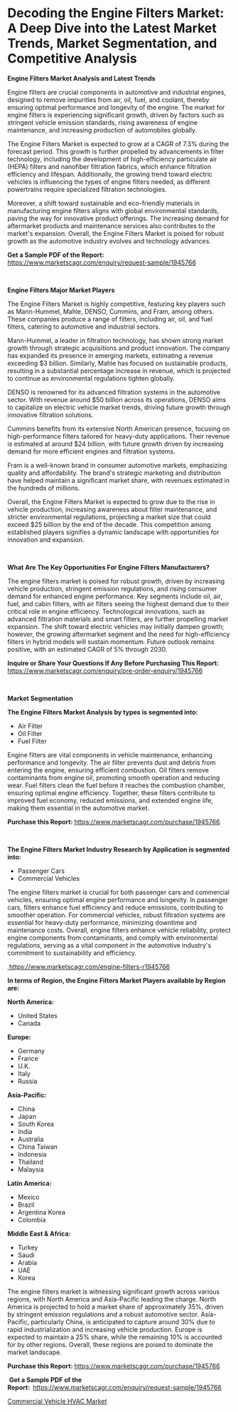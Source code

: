 <p><h1>Decoding the Engine Filters Market: A Deep Dive into the Latest Market Trends, Market Segmentation, and Competitive Analysis</h1></p><p><strong>Engine Filters Market Analysis and Latest Trends</strong></p>
<p><p>Engine filters are crucial components in automotive and industrial engines, designed to remove impurities from air, oil, fuel, and coolant, thereby ensuring optimal performance and longevity of the engine. The market for engine filters is experiencing significant growth, driven by factors such as stringent vehicle emission standards, rising awareness of engine maintenance, and increasing production of automobiles globally.</p><p>The Engine Filters Market is expected to grow at a CAGR of 7.3% during the forecast period. This growth is further propelled by advancements in filter technology, including the development of high-efficiency particulate air (HEPA) filters and nanofiber filtration fabrics, which enhance filtration efficiency and lifespan. Additionally, the growing trend toward electric vehicles is influencing the types of engine filters needed, as different powertrains require specialized filtration technologies.</p><p>Moreover, a shift toward sustainable and eco-friendly materials in manufacturing engine filters aligns with global environmental standards, paving the way for innovative product offerings. The increasing demand for aftermarket products and maintenance services also contributes to the market's expansion. Overall, the Engine Filters Market is poised for robust growth as the automotive industry evolves and technology advances.</p></p>
<p><strong>Get a Sample PDF of the Report:&nbsp;</strong> <a href="https://www.marketscagr.com/enquiry/request-sample/1945766?utm_campaign=2106&utm_medium=2&utm_source=Github&utm_content=ia&utm_term=30032025&utm_id=engine-filters">https://www.marketscagr.com/enquiry/request-sample/1945766</a></p>
<p>&nbsp;</p>
<p><strong>Engine Filters Major Market Players</strong></p>
<p><p>The Engine Filters Market is highly competitive, featuring key players such as Mann-Hummel, Mahle, DENSO, Cummins, and Fram, among others. These companies produce a range of filters, including air, oil, and fuel filters, catering to automotive and industrial sectors. </p><p>Mann-Hummel, a leader in filtration technology, has shown strong market growth through strategic acquisitions and product innovation. The company has expanded its presence in emerging markets, estimating a revenue exceeding $3 billion. Similarly, Mahle has focused on sustainable products, resulting in a substantial percentage increase in revenue, which is projected to continue as environmental regulations tighten globally.</p><p>DENSO is renowned for its advanced filtration systems in the automotive sector. With revenue around $50 billion across its operations, DENSO aims to capitalize on electric vehicle market trends, driving future growth through innovative filtration solutions.</p><p>Cummins benefits from its extensive North American presence, focusing on high-performance filters tailored for heavy-duty applications. Their revenue is estimated at around $24 billion, with future growth driven by increasing demand for more efficient engines and filtration systems.</p><p>Fram is a well-known brand in consumer automotive markets, emphasizing quality and affordability. The brand's strategic marketing and distribution have helped maintain a significant market share, with revenues estimated in the hundreds of millions.</p><p>Overall, the Engine Filters Market is expected to grow due to the rise in vehicle production, increasing awareness about filter maintenance, and stricter environmental regulations, projecting a market size that could exceed $25 billion by the end of the decade. This competition among established players signifies a dynamic landscape with opportunities for innovation and expansion.</p></p>
<p>&nbsp;</p>
<p><strong>What Are The Key Opportunities For Engine Filters Manufacturers?</strong></p>
<p><p>The engine filters market is poised for robust growth, driven by increasing vehicle production, stringent emission regulations, and rising consumer demand for enhanced engine performance. Key segments include oil, air, fuel, and cabin filters, with air filters seeing the highest demand due to their critical role in engine efficiency. Technological innovations, such as advanced filtration materials and smart filters, are further propelling market expansion. The shift toward electric vehicles may initially dampen growth; however, the growing aftermarket segment and the need for high-efficiency filters in hybrid models will sustain momentum. Future outlook remains positive, with an estimated CAGR of 5% through 2030.</p></p>
<p><strong>Inquire or Share Your Questions If Any Before Purchasing This Report:</strong> <a href="https://www.marketscagr.com/enquiry/pre-order-enquiry/1945766?utm_campaign=2106&utm_medium=2&utm_source=Github&utm_content=ia&utm_term=30032025&utm_id=engine-filters">https://www.marketscagr.com/enquiry/pre-order-enquiry/1945766</a></p>
<p>&nbsp;</p>
<p><strong>Market Segmentation</strong></p>
<p><strong>The Engine Filters Market Analysis by types is segmented into:</strong></p>
<p><ul><li>Air Filter</li><li>Oil Filter</li><li>Fuel Filter</li></ul></p>
<p><p>Engine filters are vital components in vehicle maintenance, enhancing performance and longevity. The air filter prevents dust and debris from entering the engine, ensuring efficient combustion. Oil filters remove contaminants from engine oil, promoting smooth operation and reducing wear. Fuel filters clean the fuel before it reaches the combustion chamber, ensuring optimal engine efficiency. Together, these filters contribute to improved fuel economy, reduced emissions, and extended engine life, making them essential in the automotive market.</p></p>
<p><strong>Purchase this Report:&nbsp;</strong><a href="https://www.marketscagr.com/purchase/1945766?utm_campaign=2106&utm_medium=2&utm_source=Github&utm_content=ia&utm_term=30032025&utm_id=engine-filters">https://www.marketscagr.com/purchase/1945766</a></p>
<p>&nbsp;</p>
<p><strong>The Engine Filters Market Industry Research by Application is segmented into:</strong></p>
<p><ul><li>Passenger Cars</li><li>Commercial Vehicles</li></ul></p>
<p><p>The engine filters market is crucial for both passenger cars and commercial vehicles, ensuring optimal engine performance and longevity. In passenger cars, filters enhance fuel efficiency and reduce emissions, contributing to smoother operation. For commercial vehicles, robust filtration systems are essential for heavy-duty performance, minimizing downtime and maintenance costs. Overall, engine filters enhance vehicle reliability, protect engine components from contaminants, and comply with environmental regulations, serving as a vital component in the automotive industry's commitment to sustainability and efficiency.</p></p>
<p><a href="https://www.marketscagr.com/engine-filters-r1945766?utm_campaign=2106&utm_medium=2&utm_source=Github&utm_content=ia&utm_term=30032025&utm_id=engine-filters">&nbsp;https://www.marketscagr.com/engine-filters-r1945766</a></p>
<p><strong>In terms of Region, the Engine Filters Market Players available by Region are:</strong></p>
<p>
    <p> <strong> North America: </strong>
        <ul>
            <li>United States</li>
            <li>Canada</li>
        </ul>
        </p> 
    <p> <strong> Europe: </strong>
        <ul>
            <li>Germany</li>
            <li>France</li>
            <li>U.K.</li>
            <li>Italy</li>
            <li>Russia</li>
        </ul>
        </p> 
    <p> <strong> Asia-Pacific: </strong>
        <ul>
            <li>China</li>
            <li>Japan</li>
            <li>South Korea</li>
            <li>India</li>
            <li>Australia</li>
            <li>China Taiwan</li>
            <li>Indonesia</li>
            <li>Thailand</li>
            <li>Malaysia</li>
        </ul>
        </p> 
    <p> <strong> Latin America: </strong>
        <ul>
            <li>Mexico</li>
            <li>Brazil</li>
            <li>Argentina Korea</li>
            <li>Colombia</li>
        </ul>
        </p> 
    <p> <strong> Middle East & Africa: </strong>
        <ul>
            <li>Turkey</li>
            <li>Saudi</li>
            <li>Arabia</li>
            <li>UAE</li>
            <li>Korea</li>
        </ul>
    </p>
    </p>
<p><p>The engine filters market is witnessing significant growth across various regions, with North America and Asia-Pacific leading the charge. North America is projected to hold a market share of approximately 35%, driven by stringent emission regulations and a robust automotive sector. Asia-Pacific, particularly China, is anticipated to capture around 30% due to rapid industrialization and increasing vehicle production. Europe is expected to maintain a 25% share, while the remaining 10% is accounted for by other regions. Overall, these regions are poised to dominate the market landscape.</p></p>
<p><strong>Purchase this Report: </strong><a href="https://www.marketscagr.com/purchase/1945766?utm_campaign=2106&utm_medium=2&utm_source=Github&utm_content=ia&utm_term=30032025&utm_id=engine-filters">https://www.marketscagr.com/purchase/1945766</a></p>
<p>&nbsp;<strong>Get a Sample PDF of the Report:&nbsp;&nbsp;</strong><a href="https://www.marketscagr.com/enquiry/request-sample/1945766?utm_campaign=2106&utm_medium=2&utm_source=Github&utm_content=ia&utm_term=30032025&utm_id=engine-filters">https://www.marketscagr.com/enquiry/request-sample/1945766</a></p>
<p><strong></strong></p>
<p><p><a href="https://github.com/JosephineMcguire65/Market-Research-Report-List-2/blob/main/commercial-vehicle-hvac-market.md?utm_campaign=2106&utm_medium=2&utm_source=Github&utm_content=ia&utm_term=30032025&utm_id=engine-filters">Commercial Vehicle HVAC Market</a></p></p>